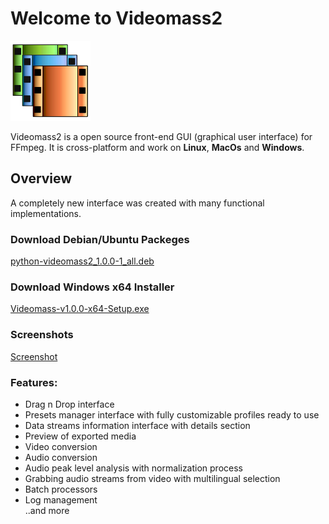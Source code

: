 # Welcome to Videomass2
![Image](/images/videomass2.png)

Videomass2 is a open source front-end GUI (graphical user interface) for FFmpeg. It is cross-platform and work on **Linux**, **MacOs** and **Windows**.   

## Overview
A completely new interface was created with many functional implementations.

### Download Debian/Ubuntu Packeges
[python-videomass2_1.0.0-1_all.deb](https://github.com/jeanslack/Videomass2/releases/download/v1.0.0/python-videomass2_1.0.0-1_all.deb)
### Download Windows x64 Installer
[Videomass-v1.0.0-x64-Setup.exe](https://github.com/jeanslack/Videomass2/releases/download/v1.0.0/Videomass-v1.0.0-x64-Setup.exe)

### Screenshots
[Screenshot](https://github.com/jeanslack/Videomass2/blob/gh-pages/Screenshots.md)


### Features:   
- Drag n Drop interface   
- Presets manager interface with fully customizable profiles ready to use   
- Data streams information interface with details section   
- Preview of exported media   
- Video conversion   
- Audio conversion   
- Audio peak level analysis with normalization process   
- Grabbing audio streams from video with multilingual selection   
- Batch processors   
- Log management   
..and more   


